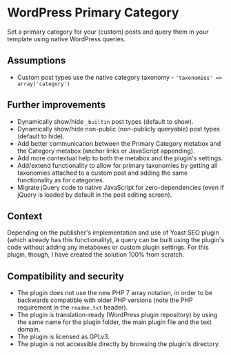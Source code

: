 # WordPress Primary Category

Set a primary category for your (custom) posts and query them in your template using native WordPress queries.

## Assumptions

* Custom post types use the native category taxonomy - `'taxonomies' => array('category')`

## Further improvements

* Dynamically show/hide `_builtin` post types (default to show).
* Dynamically show/hide non-public (non-publicly queryable) post types (default to hide).
* Add better communication between the Primary Category metabox and the Category metabox (anchor links or JavaScript appending).
* Add more contextual help to both the metabox and the plugin's settings.
* Add/extend functionality to allow for primary taxonomies by getting all taxonomies attached to a custom post and adding the same functionality as for categories.
* Migrate jQuery code to native JavaScript for zero-dependencies (even if jQuery is loaded by default in the post editing screen).

## Context

Depending on the publisher's implementation and use of Yoast SEO plugin (which already has this functionality), a query can be built using the plugin's code without adding any metaboxes or custom plugin settings. For this plugin, though, I have created the solution 100% from scratch.

## Compatibility and security

* The plugin does not use the new PHP 7 array notation, in order to be backwards compatible with older PHP versions (note the PHP requirement in the `readme.txt` header).
* The plugin is translation-ready (WordPress plugin repository) by using the same name for the plugin folder, the main plugin file and the text domain.
* The plugin is licensed as GPLv3.
* The plugin is not accessible directly by browsing the plugin's directory.
